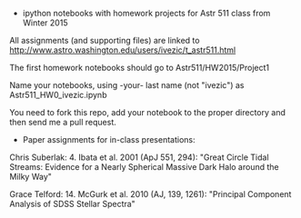 * ipython notebooks with homework projects for Astr 511 class from Winter 2015

All assignments (and supporting files) are linked to
http://www.astro.washington.edu/users/ivezic/t_astr511.html

The first homework notebooks should go to 
Astr511/HW2015/Project1

Name your notebooks, using -your- last name (not "ivezic") as
Astr511_HW0_ivezic.ipynb 

You need to fork this repo, add your notebook to the proper directory and 
then send me a pull request.

* Paper assignments for in-class presentations: 


Chris Suberlak: 
4. Ibata et al. 2001 (ApJ 551, 294): "Great Circle Tidal Streams: Evidence for a
Nearly Spherical Massive Dark Halo around the Milky Way" 

Grace Telford: 
14. McGurk et al. 2010 (AJ, 139, 1261): "Principal Component Analysis of SDSS Stellar Spectra" 
